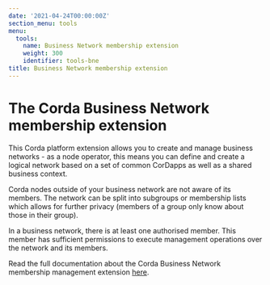 ```yaml
---
date: '2021-04-24T00:00:00Z'
section_menu: tools
menu:
  tools:
    name: Business Network membership extension
    weight: 300
    identifier: tools-bne
title: Business Network membership extension
---
```


# The Corda Business Network membership extension

This Corda platform extension allows you to create and manage business networks - as a node operator, this means you can define and create a logical network based on a set of common CorDapps as well as a shared business context.

Corda nodes outside of your business network are not aware of its members. The network can be split into subgroups or membership lists which allows for further privacy (members of a group only know about those in their group).

In a business network, there is at least one authorised member. This member has sufficient permissions to execute management operations over the network and its members.

Read the full documentation about the Corda Business Network membership management extension [here](../../../en/platform/corda/4.8/open-source/business-network-membership.md).
